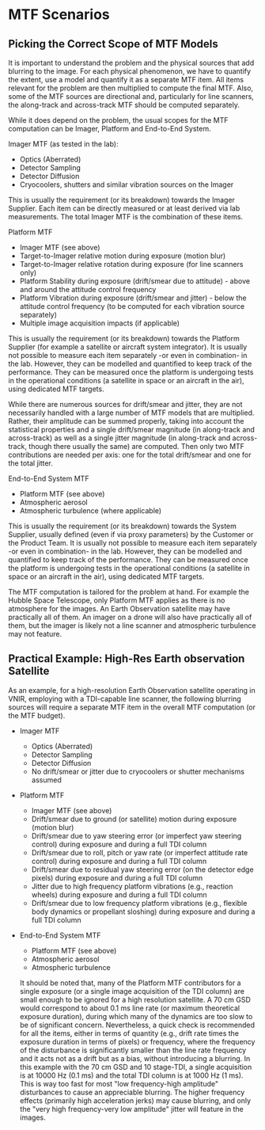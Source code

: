 # MTF Scenarios

## Picking the Correct Scope of MTF Models

It is important to understand the problem and the physical sources that add blurring to the image. For each physical phenomenon, we have to quantify the extent, use a model and quantify it as a separate MTF item. All items relevant for the problem are then multiplied to compute the final MTF. Also, some of the MTF sources are directional and, particularly for line scanners, the along-track and across-track MTF should be computed separately.

While it does depend on the problem, the usual scopes for the MTF computation can be Imager, Platform and End-to-End System.

Imager MTF (as tested in the lab):

- Optics (Aberrated)
- Detector Sampling
- Detector Diffusion
- Cryocoolers, shutters and similar vibration sources on the Imager

This is usually the requirement (or its breakdown) towards the Imager Supplier. Each item can be directly measured or at least derived via lab measurements. The total Imager MTF is the combination of these items.

Platform MTF

- Imager MTF (see above)
- Target-to-Imager relative motion during exposure (motion blur)
- Target-to-Imager relative rotation during exposure (for line scanners only)
- Platform Stability during exposure (drift/smear due to attitude) - above and around the attitude control frequency
- Platform Vibration during exposure (drift/smear and jitter) - below the attitude control frequency (to be computed for each vibration source separately)
- Multiple image acquisition impacts (if applicable)

This is usually the requirement (or its breakdown) towards the Platform Supplier (for example a satellite or aircraft system integrator). It is usually not possible to measure each item separately -or even in combination- in the lab. However, they can be modelled and quantified to keep track of the performance. They can be measured once the platform is undergoing tests in the operational conditions (a satellite in space or an aircraft in the air), using dedicated MTF targets.

While there are numerous sources for drift/smear and jitter, they are not necessarily handled with a large number of MTF models that are multiplied. Rather, their amplitude can be summed properly, taking into account the statistical properties and a single drift/smear magnitude (in along-track and across-track) as well as a single jitter magnitude (in along-track and across-track, though there usually the same) are computed. Then only two MTF contributions are needed per axis: one for the total drift/smear and one for the total jitter.

End-to-End System MTF

- Platform MTF (see above)
- Atmospheric aerosol
- Atmospheric turbulence (where applicable)

This is usually the requirement (or its breakdown) towards the System Supplier, usually defined (even if via proxy parameters) by the Customer or the Product Team. It is usually not possible to measure each item separately -or even in combination- in the lab. However, they can be modelled and quantified to keep track of the performance. They can be measured once the platform is undergoing tests in the operational conditions (a satellite in space or an aircraft in the air), using dedicated MTF targets.

The MTF computation is tailored for the problem at hand. For example the Hubble Space Telescope, only Platform MTF applies as there is no atmosphere for the images. An Earth Observation satellite may have practically all of them. An imager on a drone will also have practically all of them, but the imager is likely not a line scanner and atmospheric turbulence may not feature.

## Practical Example: High-Res Earth observation Satellite

As an example, for a high-resolution Earth Observation satellite operating in VNIR, employing with a TDI-capable line scanner, the following blurring sources will require a separate MTF item in the overall MTF computation (or the MTF budget).

- Imager MTF
  - Optics (Aberrated)
  - Detector Sampling
  - Detector Diffusion
  - No drift/smear or jitter due to cryocoolers or shutter mechanisms assumed
  
- Platform MTF
  - Imager MTF (see above)
  - Drift/smear due to ground (or satellite) motion during exposure (motion blur)
  - Drift/smear due to yaw steering error (or imperfect yaw steering control) during exposure and during a full TDI column
  - Drift/smear due to roll, pitch or yaw rate (or imperfect attitude rate control) during exposure and during a full TDI column
  - Drift/smear due to residual yaw steering error (on the detector edge pixels) during exposure and during a full TDI column
  - Jitter due to high frequency platform vibrations (e.g., reaction wheels) during exposure and during a full TDI column
  - Drift/smear due to low frequency platform vibrations (e.g., flexible body dynamics or propellant sloshing) during exposure and during a full TDI column

- End-to-End System MTF
  - Platform MTF (see above)
  - Atmospheric aerosol
  - Atmospheric turbulence

  It should be noted that, many of the Platform MTF contributors for a single exposure (or a single image acquisition of the TDI column) are small enough to be ignored for a high resolution satellite. A 70 cm GSD would correspond to about 0.1 ms line rate (or maximum theoretical exposure duration), during which many of the dynamics are too slow to be of significant concern. Nevertheless, a quick check is recommended for all the items, either in terms of quantity (e.g., drift rate times the exposure duration in terms of pixels) or frequency, where the frequency of the disturbance is significantly smaller than the line rate frequency and it acts not as a drift but as a bias, without introducing a blurring. In this example with the 70 cm GSD and 10 stage-TDI, a single acquisition is at 10000 Hz (0.1 ms) and the total TDI column is at 1000 Hz (1 ms). This is way too fast for most "low frequency-high amplitude" disturbances to cause an appreciable blurring. The higher frequency effects (primarily high acceleration jerks) may cause blurring, and only the "very high frequency-very low amplitude" jitter will feature in the images.
